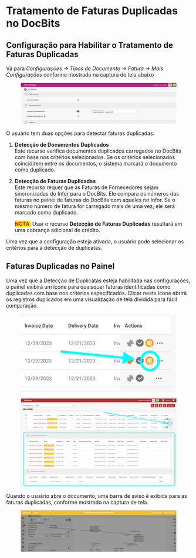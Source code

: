 # Tratamento de Faturas Duplicadas no DocBits

## Configuração para Habilitar o Tratamento de Faturas Duplicadas

Vá para _Configurações → Tipos de Documento → Fatura → Mais Configurações_ conforme mostrado na captura de tela abaixo

<figure><img src="../../.gitbook/assets/duplicate_invoice handling.png" alt=""><figcaption></figcaption></figure>

O usuário tem duas opções para detectar faturas duplicadas:

1. **Detecção de Documentos Duplicados**\
   Este recurso verifica documentos duplicados carregados no DocBits com base nos critérios selecionados. Se os critérios selecionados coincidirem entre os documentos, o sistema marcará o documento como duplicado.
2.  **Detecção de Faturas Duplicadas**\
    Este recurso requer que as Faturas de Fornecedores sejam sincronizadas do Infor para o DocBits. Ele compara os números das faturas no painel de faturas do DocBits com aqueles no Infor. Se o mesmo número de fatura for carregado mais de uma vez, ele será marcado como duplicado.

    <mark style="color:red;">**NOTA**</mark><mark style="color:red;">:</mark> Usar o recurso **Detecção de Faturas Duplicadas** resultará em uma cobrança adicional de crédito.

Uma vez que a configuração esteja ativada, o usuário pode selecionar os critérios para a detecção de duplicatas.

## Faturas Duplicadas no Painel

Uma vez que a Detecção de Duplicatas esteja habilitada nas configurações, o painel exibirá um ícone para quaisquer faturas identificadas como duplicadas com base nos critérios especificados. Clicar neste ícone abrirá os registros duplicados em uma visualização de tela dividida para fácil comparação.

<figure><img src="../../.gitbook/assets/duplicate_invoice handling2.png" alt=""><figcaption></figcaption></figure>

<figure><img src="../../.gitbook/assets/duplicate_invoice handling2b.png" alt=""><figcaption></figcaption></figure>

Quando o usuário abre o documento, uma barra de aviso é exibida para as faturas duplicadas, conforme mostrado na captura de tela.

<figure><img src="../../.gitbook/assets/duplicate_invoice handling3.png" alt=""><figcaption></figcaption></figure>
